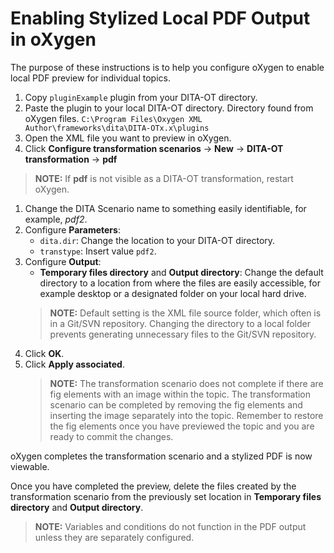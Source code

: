 # Enabling Stylized Local PDF Output in oXygen
The purpose of these instructions is to help you configure oXygen to enable local PDF preview for individual topics.
1. Copy `pluginExample` plugin from your DITA-OT directory.
1. Paste the plugin to your local DITA-OT directory. Directory found from oXygen files.
`C:\Program Files\Oxygen XML Author\frameworks\dita\DITA-OTx.x\plugins`
1. Open the XML file you want to preview in oXygen.
1. Click **Configure transformation scenarios** -> **New** -> **DITA-OT transformation** -> **pdf**
> **NOTE:** If **pdf** is not visible as a DITA-OT transformation, restart oXygen.
1. Change the DITA Scenario name to something easily identifiable, for example, *pdf2*.
1. Configure **Parameters**:
    - `dita.dir`: Change the location to your DITA-OT directory.
    - `transtype`: Insert value `pdf2`.
1. Configure **Output**:
    - **Temporary files directory** and **Output directory**: Change the default directory to a location from where the files are easily accessible, for example desktop or a designated folder on your local hard drive.
    > **NOTE:** Default setting is the XML file source folder, which often is in a Git/SVN repository. Changing the directory to a local folder prevents generating unnecessary files to the Git/SVN repository.
1. Click **OK**.
1. Click **Apply associated**.
    > **NOTE:** The transformation scenario does not complete if there are fig elements with an image within the topic. The transformation scenario can be completed by removing the fig elements and inserting the image separately into the topic. Remember to restore the fig elements once you have previewed the topic and you are ready to commit the changes.

oXygen completes the transformation scenario and a stylized PDF is now viewable.

Once you have completed the preview, delete the files created by the transformation scenario from the previously set location in **Temporary files directory** and **Output directory**.

> **NOTE:** Variables and conditions do not function in the PDF output unless they are separately configured.
